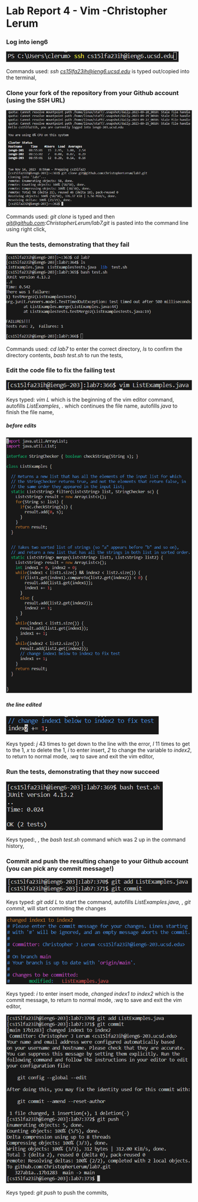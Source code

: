 
<h1>Lab Report 4 - Vim -Christopher Lerum</h1>
<h3>Log into ieng6</h3>

![image](Step4.PNG)

Commands used: *ssh cs15lfa23ih@ieng6.ucsd.edu* is typed out/copied into the terminal, <enter>

<h3>Clone your fork of the repository from your Github account (using the SSH URL)</h3>

![image](Step5.PNG)

Commands used: *git clone* is typed and then *git@github.com:ChristopherLerum/lab7.git* is pasted into the command line using right click, *<enter>*

<h3>Run the tests, demonstrating that they fail</h3>

![image](Step6.PNG)

Commands used: *cd lab7* to enter the correct directory, *ls* to confirm the directory contents, *bash test.sh* to run the tests, *<enter>*

<h3>Edit the code file to fix the failing test</h3>

![image](Step7.PNG)

Keys typed: *vim L* which is the beginning of the vim editor command, *<tab>* autofills *ListExamples*, *.* which continues the file name, *<tab>* autofills *java* to finish the file name, *<enter>*

<h5>before edits</h5>

![image](Step7before.PNG)

<h5>the line edited</h5>

![image](Step7after.PNG)

Keys typed: *j* 43 times to get down to the line with the error, *l* 11 times to get to the 1, *x* to delete the 1, *i* to enter insert, *2* to change the variable to *index2*, *<esc>* to return to normal mode, *:wq* to save and exit the vim editor, *<enter>*

<h3>Run the tests, demonstrating that they now succeed</h3>

![image](Step8.PNG)

Keys typed:*<up>*, *<up>*, *<enter>* the *bash test.sh* command which was 2 up in the command history, *<enter>*

<h3>Commit and push the resulting change to your Github account (you can pick any commit message!)</h3>

![image](Step9.PNG)

Keys typed: *git add L* to start the command, *<tab>* autofills *ListExamples.java*, *<enter>*, *git commit*, *<enter>* will start commiting the changes

![image](Step9commit.PNG)

Keys typed: *i* to enter insert mode, *changed index1 to index2* which is the commit message, *<esc>* to return to normal mode, *:wq* to save and exit the vim editor, *<enter>*

![image](Step9push.PNG)

Keys typed: *git push* to push the commits, *<enter>*
